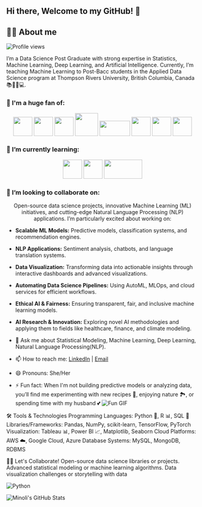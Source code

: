 ## Hi there, Welcome to my GitHub! 👋

## 🙋‍♂️ About me

![Profile views](https://komarev.com/ghpvc/?username=minolirm)

I’m a Data Science Post Graduate with strong expertise in Statistics, Machine Learning, Deep Learning, and Artificial Intelligence. Currently, I’m teaching Machine Learning to Post-Bacc students in the Applied Data Science program at Thompson Rivers University, British Columbia, Canada 📚👨‍🏫💻. 

### 🚀 I'm a huge fan of:

<p align="center">
  <img src="https://upload.wikimedia.org/wikipedia/commons/c/c3/Python-logo-notext.svg" width="50" height="50">
  <img src="https://upload.wikimedia.org/wikipedia/commons/1/1b/R_logo.svg" width="50" height="50">
  <img src="https://www.svgrepo.com/show/331760/sql-database-generic.svg" width="50" height="50">
  <img src="https://upload.wikimedia.org/wikipedia/en/d/dd/MySQL_logo.svg" width="60">
  <img src="https://upload.wikimedia.org/wikipedia/en/5/5a/MongoDB_Fores-Green.svg" width="80" height = "40" >
  <img src="https://upload.wikimedia.org/wikipedia/en/2/20/Power_BI_logo.svg" width="50" height = "50" >
  <img src="https://upload.wikimedia.org/wikipedia/commons/3/38/Jupyter_logo.svg" width="50" height = "50" >
  <img src="https://upload.wikimedia.org/wikipedia/en/1/1b/IBM_SPSS_v23.png" width="50" height = "50" >
  
</p>

### 🌱 I’m currently learning:
<p align="center">
<img src="https://upload.wikimedia.org/wikipedia/commons/9/93/Amazon_Web_Services_Logo.svg" width="50" height="50">
<img src="https://upload.wikimedia.org/wikipedia/commons/f/fa/Microsoft_Azure.svg" width="50" height="50">
<img src="https://upload.wikimedia.org/wikipedia/commons/5/51/Google_Cloud_logo.svg" width="100" height="50">

  
</p>

### 👯 I’m looking to collaborate on:

<p align="center">
Open-source data science projects, innovative Machine Learning (ML) initiatives, and cutting-edge Natural Language Processing (NLP) applications. I’m particularly excited about working on:
</p>

- **Scalable ML Models:** Predictive models, classification systems, and recommendation engines.
- **NLP Applications:** Sentiment analysis, chatbots, and language translation systems.
- **Data Visualization:** Transforming data into actionable insights through interactive dashboards and advanced visualizations.
- **Automating Data Science Pipelines:** Using AutoML, MLOps, and cloud services for efficient workflows.
- **Ethical AI & Fairness:** Ensuring transparent, fair, and inclusive machine learning models.
- **AI Research & Innovation:** Exploring novel AI methodologies and applying them to fields like healthcare, finance, and climate modeling.


- 💬 Ask me about Statistical Modeling, Machine Learning, Deep Learning, Natural Language Processing(NLP).
- 📫 How to reach me: [LinkedIn](https://www.linkedin.com/in/minolimunasinghe) | [Email](mailto:minolimunasinghe@outlook.com)
- 😄 Pronouns: She/Her
- ⚡ Fun fact: When I'm not building predictive models or analyzing data, you’ll find me experimenting with new recipes 🍳, enjoying nature 🏞️, or spending time with my husband 💕
![Fun GIF](https://media.giphy.com/media/3o6Zt5JpC7FznnGg6A/giphy.gif)


🛠️ Tools & Technologies
Programming Languages: Python 🐍, R 📊, SQL 💾
Libraries/Frameworks: Pandas, NumPy, scikit-learn, TensorFlow, PyTorch
Visualization: Tableau 📊, Power BI 📈, Matplotlib, Seaborn
Cloud Platforms: AWS ☁️, Google Cloud, Azure
Database Systems: MySQL, MongoDB, RDBMS

👩‍💻 Let's Collaborate!
Open-source data science libraries or projects.
Advanced statistical modeling or machine learning algorithms.
Data visualization challenges or storytelling with data

![Python](https://img.shields.io/badge/Python-3776AB?style=flat&logo=python&logoColor=white)

![Minoli's GitHub Stats](https://github-readme-stats.vercel.app/api?username=minolirm&show_icons=true&hide_title=true)


<!--
**minolirm/minolirm** is a ✨ _special_ ✨ repository because its `README.md` (this file) appears on your GitHub profile.

Here are some ideas to get you started:

- 🔭 I’m currently working on ...
- 🌱 I’m currently learning ...
- 👯 I’m looking to collaborate on ...
- 🤔 I’m looking for help with ...
- 💬 Ask me about ...
- 📫 How to reach me: ...
- 😄 Pronouns: ...
- ⚡ Fun fact: ...
-->
